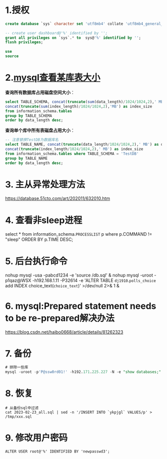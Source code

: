 # 1.授权
```sql
create database `sys` character set 'utf8mb4' collate 'utf8mb4_general_ci';
    
-- create user dashboard@'%' identified by '';
grant all privileges on `sys`.* to  sys@'%' identified by '';
flush privileges;
    
use 
source 
```



# 2.[mysql查看某库表大小](https://www.cnblogs.com/nmap/p/6714142.html)

**查询所有数据库占用磁盘空间大小**：

```sql
select TABLE_SCHEMA, concat(truncate(sum(data_length)/1024/1024,2),' MB') as data_size,
concat(truncate(sum(index_length)/1024/1024,2),'MB') as index_size
from information_schema.tables
group by TABLE_SCHEMA
order by data_length desc;
```

**查询单个库中所有表磁盘占用大小**：

```sql
-- 注意替换TestDB为数据库名
select TABLE_NAME, concat(truncate(data_length/1024/1024,2),' MB') as data_size,
concat(truncate(index_length/1024/1024,2),' MB') as index_size
from information_schema.tables where TABLE_SCHEMA = 'TestDB'
group by TABLE_NAME
order by data_length desc;
```



# 3. 主从异常处理方法

https://database.51cto.com/art/202011/632010.htm


# 4. 查看非sleep进程

select * from information_schema.`PROCESSLIST` p where p.COMMAND != "sleep" ORDER BY p.TIME DESC;


# 5. 后台执行命令

nohup mysql -usa -pabcd1234 -e 'source /db.sql' &
nohup mysql -uroot -p1qaz@WSX -h192.168.1.11 -P32614 -e 'ALTER TABLE `dj1910`.`polls_choice` add INDEX choice_text(`choice_text`)' >/dev/null 2>& 1 &


# 6. mysql:Prepared statement needs to be re-prepared解决办法
https://blog.csdn.net/haibo0668/article/details/81262323



# 7. 备份

```sql
# 排除一些库
mysql -uroot -p'P@ssw0rd01!' -h192.171.225.227 -N -e "show databases;"|grep -Ev "information_schema|performance_schema|sys|mysql"|xargs mysqldump -uroot -p'P@ssw0rd01!' -h192.171.225.227 --databases > yewu-20220928.sql
```


# 8. 恢复
```shell
# 从备份sql中过滤
cat 2023-02-23_all.sql | sed -n '/INSERT INTO `ykpjgl` VALUES/p' > /tmp/xxx.sql
```



# 9. 修改用户密码


```shell
ALTER USER root@'%' IDENTIFIED BY 'newpasswd3';